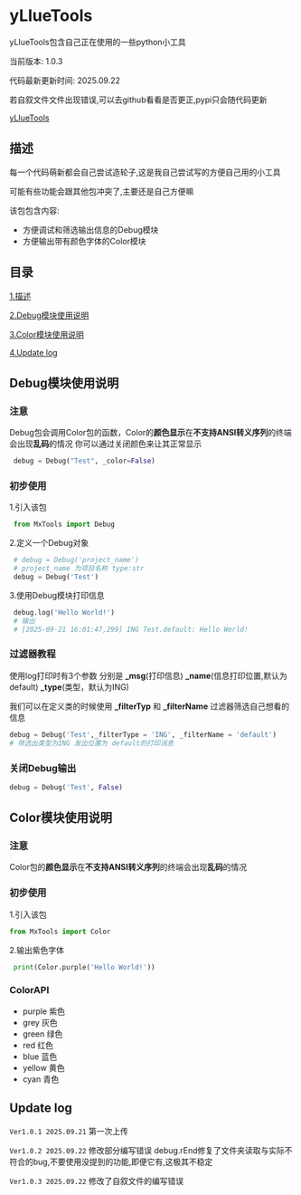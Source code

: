 # yLIueTools

yLIueTools包含自己正在使用的一些python小工具

当前版本: 1.0.3

代码最新更新时间: 2025.09.22

若自叙文件文件出现错误,可以去github看看是否更正,pypi只会随代码更新

[yLIueTools](https://github.com/yLIue/yLIueTools)

## 描述 <a id="description"></a>

每一个代码萌新都会自己尝试造轮子,这是我自己尝试写的方便自己用的小工具

可能有些功能会跟其他包冲突了,主要还是自己方便嘛

该包包含内容:

- 方便调试和筛选输出信息的Debug模块
- 方便输出带有颜色字体的Color模块

## 目录

[1.描述](#description)

[2.Debug模块使用说明](#Debug)

[3.Color模块使用说明](#Color)

[4.Update log](#Update)

## Debug模块使用说明 <a id="Debug"></a>

### 注意

Debug包会调用Color包的函数，Color的**颜色显示**在**不支持ANSI转义序列**的终端会出现**乱码**的情况
你可以通过关闭颜色来让其正常显示

```python
 debug = Debug("Test", _color=False)
```

### 初步使用

1.引入该包

```python
 from MxTools import Debug
```

2.定义一个Debug对象

```python
 # debug = Debug('project_name') 
 # project_name 为项目名称 type:str
 debug = Debug('Test')
```

3.使用Debug模块打印信息

```python
 debug.log('Hello World!')
 # 输出
 # [2025-09-21 16:01:47,299] ING Test.default: Hello World!
```

### 过滤器教程

 使用log打印时有3个参数
 分别是 **_msg**(打印信息) **_name**(信息打印位置,默认为default) **_type**(类型，默认为ING)

 我们可以在定义类的时候使用 **_filterTyp** 和 **_filterName** 过滤器筛选自己想看的信息

 ```python
 debug = Debug('Test',_filterType = 'ING', _filterName = 'default')
 # 筛选出类型为ING 发出位置为 default的打印消息
 ```

### 关闭Debug输出

  ```python
 debug = Debug('Test', False)
 ```

## Color模块使用说明<a id="Color"></a>

### 注意

Color包的**颜色显示**在**不支持ANSI转义序列**的终端会出现**乱码**的情况

### 初步使用

 1.引入该包

 ```python
 from MxTools import Color
 ```

 2.输出紫色字体

 ```python
  print(Color.purple('Hello World!'))
 ```

### ColorAPI

- purple 紫色
- grey 灰色
- green 绿色
- red 红色
- blue 蓝色
- yellow 黄色
- cyan 青色

## Update log <a id="Update"></a>

`Ver1.0.1 2025.09.21` 第一次上传

`Ver1.0.2 2025.09.22` 修改部分编写错误 debug.rEnd修复了文件夹读取与实际不符合的bug,不要使用没提到的功能,即便它有,这极其不稳定

`Ver1.0.3 2025.09.22` 修改了自叙文件的编写错误